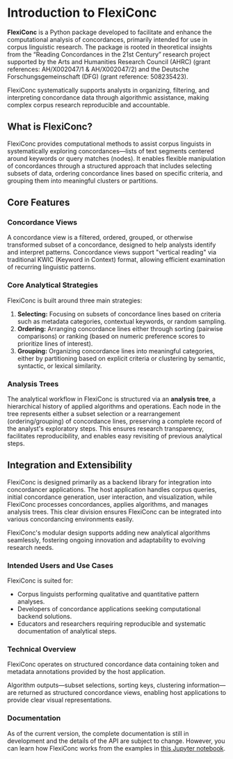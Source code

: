 # Introduction to FlexiConc

**FlexiConc** is a Python package developed to facilitate and enhance the computational analysis of concordances, primarily intended for use in corpus linguistic research. The package is rooted in theoretical insights from the “Reading Concordances in the 21st Century” research project supported by the Arts and Humanities Research Council (AHRC) (grant references: AH/X002047/1 & AH/X002047/2) and the Deutsche Forschungsgemeinschaft (DFG) (grant reference: 508235423).

FlexiConc systematically supports analysts in organizing, filtering, and interpreting concordance data through algorithmic assistance, making complex corpus research reproducible and accountable.

## What is FlexiConc?

FlexiConc provides computational methods to assist corpus linguists in systematically exploring concordances—lists of text segments centered around keywords or query matches (nodes). It enables flexible manipulation of concordances through a structured approach that includes selecting subsets of data, ordering concordance lines based on specific criteria, and grouping them into meaningful clusters or partitions.

## Core Features

### Concordance Views

A concordance view is a filtered, ordered, grouped, or otherwise transformed subset of a concordance, designed to help analysts identify and interpret patterns. Concordance views support "vertical reading" via traditional KWIC (Keyword in Context) format, allowing efficient examination of recurring linguistic patterns.

### Core Analytical Strategies
FlexiConc is built around three main strategies:

1. **Selecting:** Focusing on subsets of concordance lines based on criteria such as metadata categories, contextual keywords, or random sampling.
2. **Ordering:** Arranging concordance lines either through sorting (pairwise comparisons) or ranking (based on numeric preference scores to prioritize lines of interest).
3. **Grouping:** Organizing concordance lines into meaningful categories, either by partitioning based on explicit criteria or clustering by semantic, syntactic, or lexical similarity.

### Analysis Trees
The analytical workflow in FlexiConc is structured via an **analysis tree**, a hierarchical history of applied algorithms and operations. Each node in the tree represents either a subset selection or a rearrangement (ordering/grouping) of concordance lines, preserving a complete record of the analyst's exploratory steps. This ensures research transparency, facilitates reproducibility, and enables easy revisiting of previous analytical steps.

## Integration and Extensibility

FlexiConc is designed primarily as a backend library for integration into concordancer applications. The host application handles corpus queries, initial concordance generation, user interaction, and visualization, while FlexiConc processes concordances, applies algorithms, and manages analysis trees. This clear division ensures FlexiConc can be integrated into various concordancing environments easily.

FlexiConc's modular design supports adding new analytical algorithms seamlessly, fostering ongoing innovation and adaptability to evolving research needs.

### Intended Users and Use Cases
FlexiConc is suited for:

- Corpus linguists performing qualitative and quantitative pattern analyses.
- Developers of concordance applications seeking computational backend solutions.
- Educators and researchers requiring reproducible and systematic documentation of analytical steps.

### Technical Overview
FlexiConc operates on structured concordance data containing token and metadata annotations provided by the host application.

Algorithm outputs—subset selections, sorting keys, clustering information—are returned as structured concordance views, enabling host applications to provide clear visual representations.

### Documentation

As of the current version, the complete documentation is still in development and the details of the API are subject to change. However, you can learn how FlexiConc works from the examples in [this Jupyter notebook](https://colab.research.google.com/drive/1rUmijEJv63f3pIzE8MwgwXRFGmXybgP4?usp=sharing).

